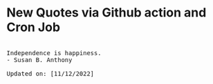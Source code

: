 # New Quotes via Github action and Cron Job

<pre>
<!-- #quote -->
Independence is happiness.
- Susan B. Anthony

Updated on: [11/12/2022]
<!-- #quoteEnd -->
</pre>
